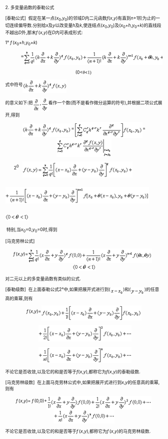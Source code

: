 <div class=Section1>
<p class=MsoNormal><span lang=EN-US>2. </span><span lang=ZH-CN
style='font-family:宋体_GB2312'>多变量函数的泰勒公式</span></p>
<p class=MsoNormal><span lang=EN-US>[</span><span lang=ZH-CN style='font-family:
宋体_GB2312'>泰勒公式</span><span lang=EN-US>]&nbsp; </span><span lang=ZH-CN
style='font-family:宋体_GB2312'>假定在某一点</span><span lang=EN-US>(<i>x</i><sub>0</sub>,<i>y</i><sub>0</sub>)</span><span
lang=ZH-CN style='font-family:宋体_GB2312'>的邻域</span><i><span lang=EN-US>D</span></i><span
lang=ZH-CN style='font-family:宋体_GB2312'>内二元函数</span><i><span lang=EN-US>f</span></i><span
lang=EN-US>(<i>x</i>,<i>y</i>)</span><span lang=ZH-CN style='font-family:宋体_GB2312'>有直到</span><i><span
lang=EN-US>n</span></i><span lang=EN-US>+1</span><span lang=ZH-CN
style='font-family:宋体_GB2312'>阶为止的一切连续偏导数</span><span lang=EN-US>.</span><span
lang=ZH-CN style='font-family:宋体_GB2312'>分别给</span><i><span lang=EN-US>x</span></i><span
lang=ZH-CN style='font-family:宋体_GB2312'>及</span><i><span lang=EN-US>y</span></i><span
lang=ZH-CN style='font-family:宋体_GB2312'>以改变量</span><i><span lang=EN-US>h</span></i><span
lang=ZH-CN style='font-family:宋体_GB2312'>及</span><i><span lang=EN-US>k</span></i><span
lang=EN-US>,</span><span lang=ZH-CN style='font-family:宋体_GB2312'>使连结点</span><span
lang=EN-US>(<i>x</i><sub>0</sub>,<i>y</i><sub>0</sub>)</span><span lang=ZH-CN
style='font-family:宋体_GB2312'>及</span><span lang=EN-US>(<i>x</i><sub>0</sub>+<i>h</i>,<i>y</i><sub>0</sub>+<i>k</i>)</span><span
lang=ZH-CN style='font-family:宋体_GB2312'>的直线段不越出</span><i><span lang=EN-US>D</span></i><span
lang=ZH-CN style='font-family:宋体_GB2312'>外</span><span lang=EN-US>,</span><span
lang=ZH-CN style='font-family:宋体_GB2312'>那末</span><i><span lang=EN-US>f</span></i><i><span
lang=EN-US style='font-size:6.5pt'> </span></i><span lang=EN-US>(<i>x</i>,<i>y</i>)</span><span
lang=ZH-CN style='font-family:宋体_GB2312'>在</span><i><span lang=EN-US>D</span></i><span
lang=ZH-CN style='font-family:宋体_GB2312'>内可表成形式</span><span lang=EN-US>:</span></p>
<p class=MsoNormal><span lang=EN-US>1° <i>f</i></span><i><span lang=EN-US
style='font-size:6.5pt'> </span></i><span lang=EN-US>(<i>x</i><sub>0</sub>+<i>h</i>,<i>y</i><sub>0</sub>+<i>k</i>)</span></p>
<pre><span lang=EN-US>&nbsp;&nbsp;&nbsp;&nbsp;&nbsp; =<sub><img width=473
height=47 src="res/17e9d95da129bdd93c34fb6cc6aaaa52_5481_files/image002.gif"
u1:shapes="_x0000_i1025" align=absmiddle></sub>&nbsp;&nbsp;&nbsp;&nbsp;&nbsp; </span></pre>
<p class=MsoNormal><span lang=EN-US>&nbsp;&nbsp;&nbsp;&nbsp;&nbsp;&nbsp;&nbsp;&nbsp;&nbsp;&nbsp;&nbsp;&nbsp;&nbsp;&nbsp;&nbsp;&nbsp;&nbsp;&nbsp;&nbsp;&nbsp;&nbsp;&nbsp;&nbsp;&nbsp;&nbsp;&nbsp;&nbsp;&nbsp;&nbsp;&nbsp;&nbsp;&nbsp;&nbsp;&nbsp;&nbsp;&nbsp;&nbsp;&nbsp;&nbsp;&nbsp;&nbsp;&nbsp;&nbsp;&nbsp;&nbsp;&nbsp;&nbsp;&nbsp;&nbsp;&nbsp;&nbsp;&nbsp;&nbsp;&nbsp;&nbsp;&nbsp;
(0&lt;</span><i><span lang=ZH-CN style='font-family:宋体_GB2312'>θ</span></i><span
lang=EN-US>&lt;</span><span lang=EN-US style='font-family:宋体_GB2312'>1)</span></p>
<p class=MsoNormal><span lang=ZH-CN style='font-family:宋体_GB2312'>式中符号</span><sub><span
lang=EN-US><img width=141 height=44
src="res/17e9d95da129bdd93c34fb6cc6aaaa52_5481_files/image004.gif" u1:shapes="_x0000_i1026"
align=absmiddle></span></sub></p>
<p class=MsoNormal><span lang=ZH-CN style='font-family:宋体_GB2312'>的意义如下</span><span
lang=EN-US>:</span><span lang=ZH-CN style='font-family:宋体_GB2312'>把</span><sub><span
lang=EN-US><img width=23 height=41
src="res/17e9d95da129bdd93c34fb6cc6aaaa52_5481_files/image006.gif" u1:shapes="_x0000_i1027"
align=absmiddle></span></sub><span lang=EN-US>,<sub><img width=23 height=44
src="res/17e9d95da129bdd93c34fb6cc6aaaa52_5481_files/image008.gif" u1:shapes="_x0000_i1028"
align=absmiddle></sub></span><span lang=ZH-CN style='font-family:宋体_GB2312'>看作一个数</span><span
lang=EN-US>(</span><span lang=ZH-CN style='font-family:宋体_GB2312'>而不是看作微分运算的符号</span><span
lang=EN-US>),</span><span lang=ZH-CN style='font-family:宋体_GB2312'>并根据二项公式展开</span><span
lang=EN-US>,</span><span lang=ZH-CN style='font-family:宋体_GB2312'>得到</span></p>
<p class=MsoNormal align=center style='text-align:center'><sub><span
lang=EN-US><img width=156 height=44
src="res/17e9d95da129bdd93c34fb6cc6aaaa52_5481_files/image010.gif" u1:shapes="_x0000_i1029"
align=absmiddle></span></sub><span lang=EN-US>=<sub><img width=219 height=51
src="res/17e9d95da129bdd93c34fb6cc6aaaa52_5481_files/image012.gif" u1:shapes="_x0000_i1030"
align=absmiddle></sub>=<sub><img width=175 height=60
src="res/17e9d95da129bdd93c34fb6cc6aaaa52_5481_files/image014.gif" u1:shapes="_x0000_i1031"
align=absmiddle></sub></span></p>
<p class=MsoNormal align=left style='text-align:left'><span lang=EN-US>&nbsp;&nbsp;&nbsp;&nbsp;&nbsp;&nbsp; 2<sup>0</sup>&nbsp;&nbsp;
<sub><img width=353 height=52 src="res/17e9d95da129bdd93c34fb6cc6aaaa52_5481_files/image016.gif"
u1:shapes="_x0000_i1032" align=absmiddle></sub></span></p>
<p class=MsoNormal align=left style='text-align:left'><span lang=EN-US>&nbsp;&nbsp;&nbsp;&nbsp;&nbsp;&nbsp;&nbsp;&nbsp;&nbsp;&nbsp;&nbsp;&nbsp;&nbsp;&nbsp;&nbsp;&nbsp;&nbsp;&nbsp;&nbsp;&nbsp;&nbsp;&nbsp;&nbsp;&nbsp;&nbsp;&nbsp;&nbsp; <sub><img
width=460 height=52 src="res/17e9d95da129bdd93c34fb6cc6aaaa52_5481_files/image018.gif"
u1:shapes="_x0000_i1045"></sub></span></p>
<p class=MsoNormal align=left style='text-align:left'><span lang=EN-US>&nbsp;&nbsp;&nbsp;&nbsp;&nbsp;&nbsp;&nbsp;&nbsp;&nbsp;&nbsp;&nbsp;&nbsp;&nbsp;&nbsp;&nbsp;&nbsp;&nbsp;&nbsp;&nbsp;&nbsp;&nbsp;&nbsp;&nbsp;&nbsp;&nbsp;&nbsp;&nbsp;&nbsp;&nbsp;&nbsp;&nbsp;&nbsp;&nbsp;&nbsp;&nbsp;&nbsp;&nbsp;&nbsp;&nbsp;&nbsp;&nbsp;&nbsp;&nbsp;&nbsp;&nbsp;&nbsp;&nbsp;&nbsp;&nbsp;&nbsp;&nbsp;&nbsp;&nbsp;&nbsp;&nbsp;&nbsp;&nbsp;&nbsp;&nbsp;&nbsp;&nbsp;&nbsp;&nbsp;&nbsp;&nbsp;&nbsp;&nbsp;&nbsp;&nbsp;&nbsp;&nbsp;&nbsp;&nbsp;&nbsp;&nbsp;&nbsp;&nbsp;&nbsp;&nbsp;&nbsp;&nbsp;&nbsp;&nbsp;&nbsp;&nbsp;&nbsp;&nbsp;&nbsp;&nbsp;&nbsp;&nbsp;&nbsp;&nbsp;&nbsp;&nbsp;&nbsp;&nbsp;&nbsp;&nbsp;&nbsp;&nbsp;&nbsp;&nbsp;&nbsp;&nbsp;&nbsp;&nbsp;&nbsp;&nbsp;&nbsp;&nbsp; &nbsp;&nbsp;&nbsp;&nbsp;&nbsp;&nbsp;&nbsp;
<sub><img width=75 height=21 src="res/17e9d95da129bdd93c34fb6cc6aaaa52_5481_files/image020.gif"
u1:shapes="_x0000_i1046"></sub></span></p>
<p class=MsoNormal><span lang=EN-US>&nbsp;</span><span lang=ZH-CN
style='font-family:宋体_GB2312'>特别</span><span lang=EN-US>,</span><span
lang=ZH-CN style='font-family:宋体_GB2312'>当</span><i><span lang=EN-US>x</span></i><sub><span
lang=EN-US>0</span></sub><span lang=EN-US>=0,<i>y</i><sub>0</sub>=0</span><span
lang=ZH-CN style='font-family:宋体_GB2312'>时</span><span lang=EN-US>,</span><span
lang=ZH-CN style='font-family:宋体_GB2312'>得到</span></p>
<p class=MsoNormal><span lang=EN-US>[</span><span lang=ZH-CN style='font-family:
宋体_GB2312'>马克劳林公式</span><span lang=EN-US>]</span></p>
<p class=MsoNormal align=center style='text-align:center'><i><span lang=EN-US>f</span></i><i><span
lang=EN-US style='font-size:6.5pt'> </span></i><span lang=EN-US>(<i>x</i>,<i>y</i>)=<sub><img
width=397 height=47 src="res/17e9d95da129bdd93c34fb6cc6aaaa52_5481_files/image022.gif"
u1:shapes="_x0000_i1047" align=absmiddle></sub>&nbsp;&nbsp; <sub><img width=75
height=21 src="res/17e9d95da129bdd93c34fb6cc6aaaa52_5481_files/image023.gif"
u1:shapes="_x0000_i1048" align=absmiddle></sub></span></p>
<p class=MsoNormal><span lang=ZH-CN style='font-family:宋体_GB2312'>对二元以上的多变量函数有类似的公式</span><span
lang=EN-US>.</span></p>
<p class=MsoNormal><span lang=EN-US>[</span><span lang=ZH-CN style='font-family:
宋体_GB2312'>泰勒级数</span><span lang=EN-US>]&nbsp; </span><span lang=ZH-CN
style='font-family:宋体_GB2312'>在上面泰勒公式</span><span lang=EN-US>2°</span><span
lang=ZH-CN style='font-family:宋体_GB2312'>中</span><span lang=EN-US>,</span><span
lang=ZH-CN style='font-family:宋体_GB2312'>如果把展开式进行到</span><span lang=EN-US>(<sub><img
width=41 height=24 src="res/17e9d95da129bdd93c34fb6cc6aaaa52_5481_files/image025.gif"
u1:shapes="_x0000_i1049" align=absmiddle></sub>)</span><span lang=ZH-CN
style='font-family:宋体_GB2312'>和</span><span lang=EN-US>(<sub><img width=44
height=24 src="res/17e9d95da129bdd93c34fb6cc6aaaa52_5481_files/image027.gif"
u1:shapes="_x0000_i1050" align=absmiddle></sub>)</span><span lang=ZH-CN
style='font-family:宋体_GB2312'>的任意高的乘幂</span><span lang=EN-US>,</span><span
lang=ZH-CN style='font-family:宋体_GB2312'>则有</span></p>
<p class=MsoNormal align=center style='text-align:center'><i><span lang=EN-US>f</span></i><i><span
lang=EN-US style='font-size:6.5pt'> </span></i><span lang=EN-US>(<i>x</i>,<i>y</i>)=<sub><img
width=321 height=48 src="res/17e9d95da129bdd93c34fb6cc6aaaa52_5481_files/image029.gif"
u1:shapes="_x0000_i1051" align=absmiddle></sub></span></p>
<p class=MsoNormal align=center style='text-align:center'><span lang=EN-US>&nbsp;
<sub><img width=299 height=52 src="res/17e9d95da129bdd93c34fb6cc6aaaa52_5481_files/image031.gif"
u1:shapes="_x0000_i1052"></sub></span></p>
<p class=MsoNormal align=center style='text-align:center'><span lang=EN-US>&nbsp;
<sub><img width=299 height=52 src="res/17e9d95da129bdd93c34fb6cc6aaaa52_5481_files/image033.gif"
u1:shapes="_x0000_i1053"></sub></span></p>
<p class=MsoNormal><span lang=ZH-CN style='font-family:宋体_GB2312'>不论它是否收敛</span><span
lang=EN-US>,</span><span lang=ZH-CN style='font-family:宋体_GB2312'>以及它的和是否等于</span><i><span
lang=EN-US>f</span></i><span lang=EN-US>(<i>x</i>,<i>y</i>),</span><span
lang=ZH-CN style='font-family:宋体_GB2312'>都称它为</span><i><span lang=EN-US>f</span></i><span
lang=EN-US>(<i>x</i>,<i>y</i>)</span><span lang=ZH-CN style='font-family:宋体_GB2312'>的泰勒级数</span><span
lang=EN-US>.</span></p>
<p class=MsoNormal><span lang=EN-US>[</span><span lang=ZH-CN style='font-family:
宋体_GB2312'>马克劳林级数</span><span lang=EN-US>]&nbsp; </span><span lang=ZH-CN
style='font-family:宋体_GB2312'>在上面马克劳林公式中</span><span lang=EN-US>,</span><span
lang=ZH-CN style='font-family:宋体_GB2312'>如果把展开式进行到</span><i><span lang=EN-US>x</span></i><span
lang=EN-US>,<i>y</i></span><span lang=ZH-CN style='font-family:宋体_GB2312'>的任意高的乘幂</span><span
lang=EN-US>,</span><span lang=ZH-CN style='font-family:宋体_GB2312'>则有</span></p>
<p class=MsoNormal align=center style='text-align:center'><i><span lang=EN-US>f</span></i><i><span
lang=EN-US style='font-size:6.5pt'> </span></i><span lang=EN-US>(<i>x</i>,<i>y</i>)=<i>
f</i></span><i><span lang=EN-US style='font-size:6.5pt'> </span></i><span
lang=EN-US>(0,0)+<sub><img width=336 height=44
src="res/17e9d95da129bdd93c34fb6cc6aaaa52_5481_files/image035.gif" u1:shapes="_x0000_i1054"
align=absmiddle><img width=195 height=44
src="res/17e9d95da129bdd93c34fb6cc6aaaa52_5481_files/image037.gif" u1:shapes="_x0000_i1055"
align=absmiddle></sub></span></p>
<p class=MsoNormal><span lang=ZH-CN style='font-family:宋体_GB2312'>不论它是否收敛</span><span
lang=EN-US>,</span><span lang=ZH-CN style='font-family:宋体_GB2312'>以及它的和是否等于</span><i><span
lang=EN-US>f</span></i><i><span lang=EN-US style='font-size:6.5pt'> </span></i><span
lang=EN-US>(<i>x</i>,<i>y</i>),</span><span lang=ZH-CN style='font-family:宋体_GB2312'>都称它为</span><i><span
lang=EN-US>f</span></i><i><span lang=EN-US style='font-size:6.5pt'> </span></i><span
lang=EN-US>(<i>x</i>,<i>y</i>)</span><span lang=ZH-CN style='font-family:宋体_GB2312'>的马克劳林级数</span><span
lang=EN-US>.</span></p>
</div>